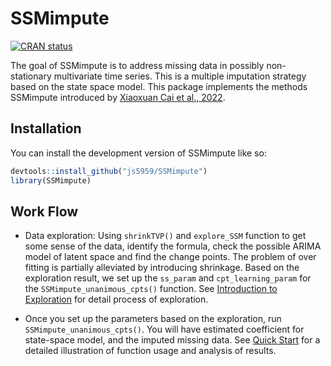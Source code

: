 
<!-- README.md is generated from README.Rmd. Please edit that file -->

# SSMimpute

<!-- badges: start -->

[![CRAN
status](https://www.r-pkg.org/badges/version/SSMimpute)](https://CRAN.R-project.org/package=SSMimpute)
<!-- badges: end -->

The goal of SSMimpute is to address missing data in possibly
non-stationary multivariate time series. This is a multiple imputation
strategy based on the state space model. This package implements the
methods SSMimpute introduced by [Xiaoxuan Cai et al.,
2022](https://arxiv.org/pdf/2206.14343.pdf).

## Installation

You can install the development version of SSMimpute like so:

``` r
devtools::install_github("js5959/SSMimpute")
library(SSMimpute)
```

## Work Flow

- Data exploration: Using `shrinkTVP()` and `explore_SSM` function to
  get some sense of the data, identify the formula, check the possible
  ARIMA model of latent space and find the change points. The problem of
  over fitting is partially alleviated by introducing shrinkage. Based
  on the exploration result, we set up the `ss_param` and
  `cpt_learning_param` for the `SSMimpute_unanimous_cpts()` function.
  See [Introduction to
  Exploration](https://junzheshao5959.github.io/SSMimpute/articles/exploration.html)
  for detail process of exploration.

- Once you set up the parameters based on the exploration, run
  `SSMimpute_unanimous_cpts()`. You will have estimated coefficient for
  state-space model, and the imputed missing data. See [Quick
  Start](https://junzheshao5959.github.io/SSMimpute/articles/Quick-start.html)
  for a detailed illustration of function usage and analysis of results.

